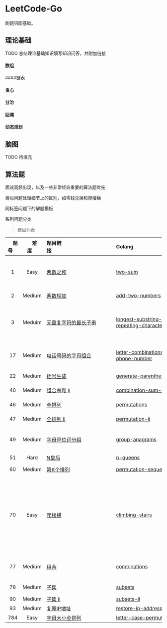 # LeetCode-Go
刷题巩固基础。



## 理论基础

TODO 总结理论基础知识填写知识问答，并附加链接

#### 数组

####链表

#### 贪心

#### 分治

#### 回溯

#### 动态规划



## 脑图

TODO 待填充



## 算法题

面试高频出现，以及一些非常经典重要的算法题优先

类似问题处理细节上的区别，如零钱兑换和爬楼梯

同标签问题下的解题模板

系列问题分类

> 题目列表

| &emsp;题号&emsp; | &emsp;难度&emsp; | 题目链接&emsp;&emsp;&emsp;&emsp;&emsp;&emsp;&emsp;&emsp;&emsp;&emsp;&emsp;&emsp; | Golang&emsp;&emsp;&emsp;&emsp;&emsp;&emsp;&emsp;&emsp;&emsp;&emsp;&emsp;&emsp; | 标签                         |
| :--------------: | :--------------: | :----------------------------------------------------------- | :----------------------------------------------------------- | ---------------------------- |
| 1 | Easy | [两数之和](https://leetcode-cn.com/problems/two-sum/) | [two-sum](https://github.com/shijiaxiong/LeetCode-Go/blob/master/go/0001.two-sum/two-sum.go) | `数组` `哈希表` |
| 2 | Medium | [两数相加](https://leetcode-cn.com/problems/add-two-numbers/solution/) | [add-two-numbers](https://github.com/shijiaxiong/LeetCode-Go/blob/master/go/0002.add-two-numbers/add-two-numbers.go) | `链表` |
| 3 | Meduim | [无重复字符的最长子串](https://leetcode-cn.com/problems/longest-substring-without-repeating-characters/) | [longest-substring-without-repeating-characters](https://github.com/shijiaxiong/LeetCode-Go/blob/master/go/0003.longest-substring-without-repeating-characters/longest-substring-without-repeating-characters.go) | `哈希表` `双指针` |
|        17        |        Medium        | [电话号码的字母组合](https://leetcode-cn.com/problems/letter-combinations-of-a-phone-number/) | [letter-combinations-of-a-phone-number](https://github.com/shijiaxiong/LeetCode-Go/blob/master/go/0017.letter-combinations-of-a-phone-number/letter-combinations-of-a-phone-number.go) | `队列 回溯`                  |
|        22        |        Medium        | [括号生成](https://leetcode-cn.com/problems/generate-parentheses/) | [generate-parentheses](https://github.com/shijiaxiong/LeetCode-Go/blob/master/go/0022.generate-parentheses/generate-parentheses.go) | `回溯`                       |
| 40 | Medium | [组合总和 II](https://leetcode-cn.com/problems/combination-sum-ii/) | [combination-sum-ii](https://github.com/shijiaxiong/LeetCode-Go/blob/master/go/0022.generate-parentheses/combination-sum-ii.go) | `回溯` |
|        46        |        Medium        | [全排列](https://leetcode-cn.com/problems/permutations/)     | [permutations](https://github.com/shijiaxiong/LeetCode-Go/blob/master/go/0046.permutations/permutations.go) | `回溯`                       |
|        47        |        Medium        | [全排列 II](https://leetcode-cn.com/problems/permutations-ii/) | [permutation-ii](https://github.com/shijiaxiong/LeetCode-Go/blob/master/go/0047.permutations-ii/permutations-ii.go) | `回溯`                       |
|        49        |        Medium        | [字母异位词分组](https://leetcode-cn.com/problems/group-anagrams/) | [group-anagrams](https://github.com/shijiaxiong/LeetCode-Go/blob/master/go/0049.group-anagrams/group-anagrams.go) | `排序` `哈希`                |
| 51 | Hard | [N皇后](https://leetcode-cn.com/problems/n-queens/) | [n-queens](https://github.com/shijiaxiong/LeetCode-Go/blob/master/go/0049.group-anagrams/group-anagrams.go) |  |
| 60 | Medium | [第K个排列](https://leetcode-cn.com/problems/permutation-sequence/) | [permutation-sequence](https://github.com/shijiaxiong/LeetCode-Go/blob/master/go/0060.permutation-sequence/permutation-sequence.go) | `递归` |
|        70        |        Easy     | [爬楼梯](https://leetcode-cn.com/problems/climbing-stairs/)  | [climbing-stairs](https://github.com/shijiaxiong/LeetCode-Go/blob/master/go/0070.climbing-stairs/climb_stairs.go) | `递归 动态规划 斐波那契数列` |
|        77        |        Medium        | [组合](https://leetcode-cn.com/problems/combinations/)       | [combinations](https://github.com/shijiaxiong/LeetCode-Go/blob/master/go/0077.combinations/combinations.go) | `回溯` `剪枝`                 |
| 78 | Medium | [子集](https://leetcode-cn.com/problems/subsets/) | [subsets](https://github.com/shijiaxiong/LeetCode-Go/blob/master/go/0078.subsets/subsets.go) | `枚举` |
| 90 | Medium | [子集 II](https://leetcode-cn.com/problems/subsets-ii/) | [subsets-ii](https://github.com/shijiaxiong/LeetCode-Go/blob/master/go/0090.subsets-ii/subsets-ii.go) |  |
| 93 | Medium | [复原IP地址](https://leetcode-cn.com/problems/restore-ip-addresses/) | [restore-ip-addresses](https://github.com/shijiaxiong/LeetCode-Go/blob/master/go/0093.restore-ip-addresses/restore-ip-addresses.go) |  |
| 784 | Easy | [字母大小全排列](https://leetcode-cn.com/problems/letter-case-permutation/) | [letter-case-permutation](https://github.com/shijiaxiong/LeetCode-Go/blob/master/go/0783.letter-case-permutation/letter-case-permutation.go) |  |

